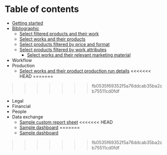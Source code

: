 # Table of contents

* [Getting started](README.md)
* [Bibliographic](use-headings-to-create-page-groups-like-this-one/bibliographic/README.md)
  * [Select filtered products and their work](examples/filtered\_products\_and\_their\_work.md)
  * [Select works and their products](examples/products\_and\_their\_works.md)
  * [Select products filtered by price and format](examples/products\_filtered\_by\_price\_and\_format.md)
  * [Select products filtered by work attributes](examples/products\_filtered\_by\_work\_attributes.md)
    * [Select works and their relevant marketing material](examples/works\_and\_marketing\_material.md)
* Workflow
* Production
  * [Select works and their product production run details](examples/works\_and\_product\_production\_run\_details.md)
<<<<<<< HEAD
=======

>>>>>>> fb0535f69352f5a76ddcab35ba2cb75511cd0fdf
* Legal
* Financial
* People
* Data exchange
  * [Sample custom report sheet](/examples/sample\_custom\_report.md)
<<<<<<< HEAD
  * [Sample dashboard](examples/sample\_dashboard.md)
=======
  * [Sample dashboard](examples/sample\_dashboard.md)
>>>>>>> fb0535f69352f5a76ddcab35ba2cb75511cd0fdf
